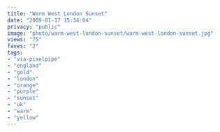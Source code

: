 ```yaml
---
title: "Warm West London Sunset"
date: "2009-01-17 15:34:04"
privacy: "public"
image: "photo/warm-west-london-sunset/warm-west-london-sunset.jpg"
views: "75"
faves: "2"
tags:
- "via-pixelpipe"
- "england"
- "gold"
- "london"
- "orange"
- "purple"
- "sunset"
- "uk"
- "warm"
- "yellow"
---
```

<a href="/photos/2009/01/17/warm-west-london-sunset"></a>
